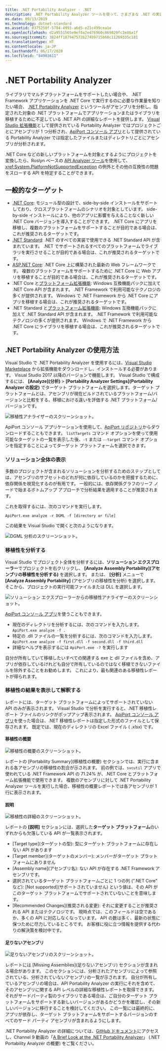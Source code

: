 ```yaml
---
title: .NET Portability Analyzer - .NET
description: .NET Portability Analyzer ツールを使って、さまざまな .NET の実装 (.NET Core、.NET Standard、UWP、Xamarin など) の間でのコードの移植性を評価する方法について説明します。
ms.date: 09/13/2019
ms.technology: dotnet-standard
ms.assetid: 0375250f-5704-4993-a6d5-e21c499cea1e
ms.openlocfilehash: d2a9551565e9ef0a2ed76960c869829fc2e86a1f
ms.sourcegitcommit: 3824ff187947572b274b9715b60c11269335c181
ms.translationtype: HT
ms.contentlocale: ja-JP
ms.lasthandoff: 06/17/2020
ms.locfileid: "84903611"
---
```

# <a name="the-net-portability-analyzer"></a>.NET Portability Analyzer

ライブラリでマルチプラットフォームをサポートしたい場合や、 .NET Framework アプリケーションを .NET Core で実行するのに必要な作業量を知りたい場合、 [.NET Portability Analyzer](https://github.com/microsoft/dotnet-apiport) というツールがアセンブリを分析し、指定された対象の .NET プラットフォームでアプリケーションまたはライブラリを移植するために不足している .NET API の詳細なレポートを提供します。 [Visual Studio 拡張機能](https://marketplace.visualstudio.com/items?itemName=ConnieYau.NETPortabilityAnalyzer)として提供されている Portability Analyzer ではプロジェクトごとにアセンブリが 1 つ分析され、[ApiPort コンソール アプリ](https://aka.ms/apiportdownload)として提供されている Portability Analyzer では指定したファイルまたはディレクトリごとにアセンブリが分析されます。

.NET Core などの新しいプラットフォームを対象とするようにプロジェクトを変換したら、Roslyn ベースの [API Analyzer ツール](api-analyzer.md)を使用して、<xref:System.PlatformNotSupportedException> の例外とその他の互換性の問題をスローする API を特定することができます。

## <a name="common-targets"></a>一般的なターゲット

- [.NET Core](../../core/index.yml): モジュール型の設計で、side-by-side インストールをサポートしており、クロスプラットフォームのシナリオを対象としています。 side-by-side インストールにより、他のアプリに影響を与えることなく新しい .NET Core バージョンを導入することができます。 .NET Core にアプリを移植し、複数のプラットフォームをサポートすることが目的である場合は、これが推奨されるターゲットです。
- [.NET Standard](../net-standard.md): .NET のすべての実装で使用できる .NET Standard API が含まれています。 .NET でサポートされるすべてのプラットフォームでライブラリを実行させることが目的である場合は、これが推奨されるターゲットです。
- [ASP.NET Core](/aspnet/core): .NET Core 上に構築された最新の Web フレームワークです。 複数のプラットフォームをサポートするために .NET Core に Web アプリを移植することが目的である場合は、これが推奨されるターゲットです。
- .NET Core と[プラットフォーム拡張機能](../../core/porting/windows-compat-pack.md): Windows 互換機能パックに加えて .NET Core API が含まれます。 .NET Framework で利用可能なテクノロジの多くが提供されます。 Windows で .NET Framework から .NET Core にアプリを移植する場合は、これが推奨されるターゲットです。
- .NET Standard と[プラットフォーム拡張機能](../../core/porting/windows-compat-pack.md): Windows 互換機能パックに加えて .NET Standard API が含まれます。 .NET Framework で利用可能なテクノロジの多くが提供されます。 Windows で .NET Framework から .NET Core にライブラリを移植する場合は、これが推奨されるターゲットです。

## <a name="how-to-use-the-net-portability-analyzer"></a>.NET Portability Analyzer の使用方法

Visual Studio で .NET Portability Analyzer を使用するには、[Visual Studio Marketplace](https://marketplace.visualstudio.com/items?itemName=ConnieYau.NETPortabilityAnalyzer) から拡張機能をダウンロードし、インストールする必要があります。 Visual Studio 2017 以降のバージョンで機能します。 Visual Studio で構成するには、 **[Analyze]\(分析\)**  >  **[Portability Analyzer Settings]\(Portability Analyzer の設定\)** でターゲット プラットフォームを選択します。ターゲット プラットフォームとは、アセンブリが現在ビルドされているプラットフォーム/バージョンと比較をする、移植における違いを評価する .NET プラットフォーム/バージョンです。

![移植性アナライザーのスクリーンショット。](./media/portability-analyzer/portability-screenshot.png)

ApiPort コンソール アプリケーションを使用して、[ApiPort リポジトリ](https://aka.ms/apiportdownload)からダウンロードすることもできます。 `listTargets` コマンド オプションを使って使用可能なターゲットの一覧を表示した後、`-t` または `--target` コマンド オプションを指定することによってターゲット プラットフォームを選択できます。

### <a name="solution-wide-view"></a>ソリューション全体の表示

多数のプロジェクトが含まれるソリューションを分析するためのステップとしては、アセンブリのサブセットのどれが何に依存しているのかを把握するために、依存関係を視覚化するのが有用です。 一般的には、依存関係グラフのリーフ ノードで始まるボトムアップ アプローチで分析結果を適用することが推奨されます。

これを取得するには、次のコマンドを実行します。

```
ApiPort.exe analyze -r DGML -f [directory or file]
```

この結果を Visual Studio で開くと次のようになります。

![DGML 分析のスクリーンショット。](./media/portability-analyzer/dgml-example.png)

### <a name="analyze-portability"></a>移植性を分析する
Visual Studio でプロジェクト全体を分析するには、**ソリューション エクスプローラー**でプロジェクトを右クリックし、 **[Analyze Assembly Portability]\(アセンブリの移植性を分析する\)** を選択します。 または、 **[分析]** メニューで **[Analyze Assembly Portability]** (アセンブリの移植性を分析) を選択します。 そこから、プロジェクトの実行可能ファイルまたは DLL を選択します。

![ソリューション エクスプローラーからの移植性アナライザーのスクリーンショット。](./media/portability-analyzer/portability-solution-explorer.png)

[ApiPort コンソール アプリ](https://aka.ms/apiportdownload)を使うこともできます。

- 現在のディレクトリを分析するには、次のコマンドを入力します。`ApiPort.exe analyze -f .`
- 特定の .dll ファイルの一覧を分析するには、次のコマンドを入力します。`ApiPort.exe analyze -f first.dll -f second.dll -f third.dll`
- 詳細なヘルプを表示するには `ApiPort.exe -?` を実行します

自分が所有していて移植したいすべての関連する exe と dll ファイルを含め、アプリが依存しているけれども自分で所有しているのではなく移植できないファイルを除外することをお勧めします。 これにより、最も関連のある移植性レポートが得られます。

### <a name="view-and-interpret-portability-result"></a>移植性の結果を表示して解釈する

レポートには、ターゲット プラットフォームによってサポートされていない API のみが表示されます。
Visual Studio で分析を実行すると、.NET 移植性レポート ファイルのリンクがポップアップ表示されます。 [ApiPort コンソール アプリ](https://aka.ms/apiportdownload)を使った場合は、.NET 移植性レポートは指定した形式のファイルとして保存されます。 既定では、現在のディレクトリの Excel ファイル ( *.xlsx*) です。

#### <a name="portability-summary"></a>移植性の概要

![移植性の概要のスクリーンショット。](./media/portability-analyzer/api-catalog-portablility-summary.png)

レポートの [Portability Summary]\(移植性の概要\) セクションでは、実行に含まれる各アセンブリの移植性の割合が示されます。 前の例では、`svcutil` アプリで使われている .NET Framework API の 71.24% が、.NET Core とプラットフォーム拡張機能で使用できます。 複数のアセンブリに対して .NET Portability Analyzer ツールを実行した場合、移植性の概要レポートでは各アセンブリが 1 行に表示されます。

#### <a name="details"></a>説明

![移植性の詳細のスクリーンショット。](./media/portability-analyzer/api-catalog-portablility-details.png)

レポートの **[説明]** セクションには、選択した**ターゲット プラットフォーム**のいずれからも欠落している API が一覧表示されます。

- [Target type]\(ターゲットの型\): 型にターゲット プラットフォームに存在しない API があります
- [Target member]\(ターゲットのメンバー\): メンバーがターゲット プラットフォームにありません
- [Assembly name]\(アセンブリ名\): ない API が存在する .NET Framework アセンブリです。
- 選択されているターゲット プラットフォームごとに 1 つの列 (".NET Core" など): [Not supported]\(サポートされていません\) という値は、その API がこのターゲット プラットフォームでサポートされていないことを意味します。
- [Recommended Changes]\(推奨される変更\): それに変更することが推奨される API またはテクノロジです。 現時点では、このフィールドは空であるか、多くの API に対応しなくなっています。 API の数は多く、最新の状態に保つために尽力しているところです。 お客様に役に立つ情報を提供する代わりの解決策を検討中です。

#### <a name="missing-assemblies"></a>足りないアセンブリ

![足りないアセンブリのスクリーンショット。](./media/portability-analyzer/api-catalog-missing-assemblies.png)

レポートには [Missing Assemblies]\(足りないアセンブリ\) セクションが含まれる場合があります。 このセクションには、分析されたアセンブリによって参照されている、分析されていないアセンブリの一覧が示されます。 自分が所有しているアセンブリの場合は、API Portability Analyzer の実行にそれを含めて、そのアセンブリに関する API レベルの詳細な移植性レポートを取得できます。 それがサードパーティ製のライブラリである場合は、ご自分のターゲット プラットフォームをサポートする新しいバージョンがあるかどうかを確認し、その新しいバージョンに移行することを検討してください。 この一覧には最終的に、アプリが依存し、ターゲット プラットフォームをサポートするバージョンのすべてのサード パーティ アセンブリが含まれるようにします。

.NET Portability Analyzer の詳細については、[GitHub ドキュメント](https://github.com/Microsoft/dotnet-apiport#documentation)にアクセスし、Channel 9 動画の「[A Brief Look at the .NET Portability Analyzer](https://channel9.msdn.com/Blogs/Seth-Juarez/A-Brief-Look-at-the-NET-Portability-Analyzer)」 (.NET Portability Analyzer の概要) をご覧ください。
